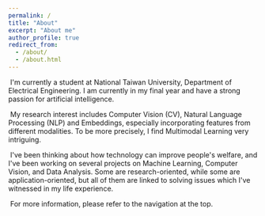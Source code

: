 ```yaml
---
permalink: /
title: "About"
excerpt: "About me"
author_profile: true
redirect_from: 
  - /about/
  - /about.html
---
```


​		I'm currently a student at National Taiwan University, Department of Electrical Engineering. I am currently in my final year and have a strong passion for artificial intelligence.

​		My research interest includes Computer Vision (CV), Natural Language Processing (NLP) and Embeddings, especially incorporating features from different modalities. To be more precisely, I find Multimodal Learning very intriguing. 

​		I've been thinking about how technology can improve people's welfare, and I've been working on several projects on Machine Learning, Computer Vision, and Data Analysis. Some are research-oriented, while some are application-oriented, but all of them are linked to solving issues which I've witnessed in my life experience.

​		For more information, please refer to the navigation at the top.